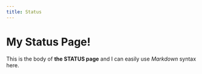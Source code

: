```yaml
---
title: Status
---
```

# My Status Page!

This is the body of **the STATUS page** and I can easily use _Markdown_ syntax here.
